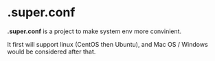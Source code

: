# .super.conf

**.super.conf** is a project to make system env more convinient.

It first will support linux (CentOS then Ubuntu), and Mac OS / Windows would be considered after that.

